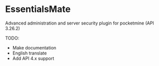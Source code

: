 # EssentialsMate

Advanced administration and server security plugin for pocketmine (API 3.26.2) 

TODO:


* Make documentation
* English translate
* Add API 4.x support

